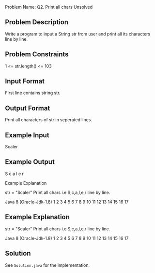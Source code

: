 Problem Name: Q2. Print all chars
Unsolved

## Problem Description

Write a program to input a String str from user and print all its characters line by line.

## Problem Constraints

1 <= str.length() <= 103

## Input Format

First line contains string str.

## Output Format

Print all characters of str in seperated lines.

## Example Input

Scaler

## Example Output

S
c
a
l
e
r

Example Explanation

str = "Scaler"
Print all chars i.e S,c,a,l,e,r line by line.

Java 8 (Oracle-Jdk-1.8)
1
2
3
4
5
6
7
8
9
10
11
12
13
14
15
16
17

## Example Explanation

str = "Scaler"
Print all chars i.e S,c,a,l,e,r line by line.

Java 8 (Oracle-Jdk-1.8)
1
2
3
4
5
6
7
8
9
10
11
12
13
14
15
16
17

## Solution

See `Solution.java` for the implementation.